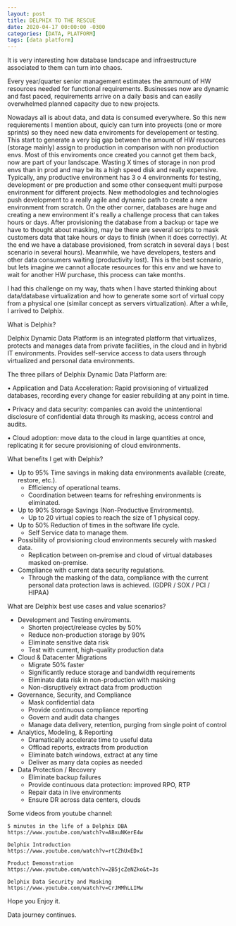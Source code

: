 ```yaml
---
layout: post
title: DELPHIX TO THE RESCUE
date: 2020-04-17 00:00:00 -0300
categories: [DATA, PLATFORM]
tags: [data platform]
---
```

It is very interesting how database landscape and infraestructure associated to them can turn into chaos. 

Every year/quarter senior management estimates the ammount of HW resources needed for functional requirements. Businesses now are dynamic and fast paced, requirements arrive on a daily basis and can easily overwhelmed planned capacity due to new projects.

Nowadays all is about data, and data is consumed everywhere. So this new requierements I mention about, quicly can turn into proyects (one or more sprints) so they need new data enviroments for developement or testing. This start to generate a very big gap between the amount of HW resources (storage mainly) assign to production in comparison with non production envs. 
Most of this enviroments once created you cannot get them back, now are part of your landscape. Wasting X times of storage in non prod envs than in prod and may be its a high speed disk and really expensive. Typically, any productive environment has 3 o 4 environments for testing, development or pre production and some other consequent multi purpose environment for different projects.
New methodologies and technologies push development to a really agile and dynamic path to create a new environment from scratch. On the other corner, databases are huge and creating a new environment it's really a challenge process that can takes hours or days. After provisioning the database from a backup or tape we have to thought about masking, may be there are several scripts to mask customers data that take hours or days to finish (when it does correctly).
At the end we have a database provisioned, from scratch in several days ( best scenario in several hours). Meanwhile, we have developers, testers and other data consumers waiting (productivity lost). This is the best scenario, but lets imagine we cannot allocate resources for this env and we have to wait for another HW purchase, this process can take months.

I had this challenge on my way, thats when I have started thinking about data/database virtualization and how to generate some sort of virtual copy from a physical one (similar concept as servers virtualization). After a while, I arrived to Delphix.

What is Delphix?

Delphix Dynamic Data Platform is an integrated platform that virtualizes, protects and manages data from private facilities, in the cloud and in hybrid IT environments. Provides self-service access to data users through virtualized and personal data environments.

The three pillars of Delphix Dynamic Data Platform are:

• Application and Data Acceleration: Rapid provisioning of virtualized databases, recording every change for easier rebuilding at any point in time.

• Privacy and data security: companies can avoid the unintentional disclosure of confidential data through its masking, access control and audits.

• Cloud adoption: move data to the cloud in large quantities at once, replicating it for secure provisioning of cloud environments.

What benefits I get with Delphix?

- Up to 95% Time savings in making data environments available (create, restore, etc.).
	* Efficiency of operational teams.
	* Coordination between teams for refreshing environments is eliminated.
- Up to 90% Storage Savings (Non-Productive Environments).
	* Up to 20 virtual copies to reach the size of 1 physical copy.
- Up to 50% Reduction of times in the software life cycle.
	* Self Service data to manage them.
- Possibility of provisioning cloud environments securely with masked data.
	* Replication between on-premise and cloud of virtual databases masked on-premise.
- Compliance with current data security regulations.
	* Through the masking of the data, compliance with the current personal data protection laws is achieved. (GDPR / SOX / PCI / HIPAA)

What are Delphix best use cases and value scenarios?
	
- Development and Testing enviroments.
	* Shorten project/release cycles by 50%
	* Reduce non-production storage by 90%
	* Eliminate sensitive data risk
	* Test with current, high-quality production data
- Cloud & Datacenter Migrations
	* Migrate 50% faster 
	* Significantly reduce storage and bandwidth requirements
	* Eliminate data risk in non-production with masking
	* Non-disruptively extract data from production
- Governance, Security, and Compliance
	* Mask confidential data
	* Provide continuous compliance reporting
	* Govern and audit data changes
	* Manage data delivery, retention, purging from single point of control
- Analytics, Modeling, & Reporting
	* Dramatically accelerate time to useful data 
	* Offload reports, extracts from production
	* Eliminate batch windows, extract at any time
	* Deliver as many data copies as needed
- Data Protection / Recovery
	* Eliminate backup failures
	* Provide continuous data protection: improved RPO, RTP
	* Repair data in live environments
	* Ensure DR across data centers, clouds

Some videos from youtube channel:

	5 minutes in the life of a Delphix DBA
	https://www.youtube.com/watch?v=ABxuNKerE4w

	Delphix Introduction
	https://www.youtube.com/watch?v=rtCZhUxEDxI

	Product Demonstration
	https://www.youtube.com/watch?v=2B5jcZeNZko&t=3s

	Delphix Data Security and Masking
	https://www.youtube.com/watch?v=CrJMMhLLIMw


Hope you Enjoy it.

Data journey continues.
